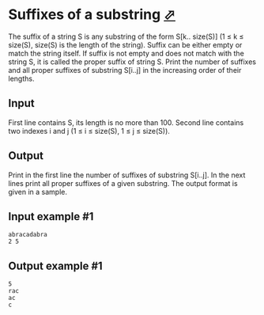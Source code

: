 # Suffixes of a substring [⬀](https://www.e-olymp.com/en/problems/8224)
The suffix of a string S is any substring of the form S[k.. size(S)] (1 ≤ k ≤ size(S), size(S) is the length of the string). Suffix can be either empty or match the string itself. If suffix is not empty and does not match with the string S, it is called the proper suffix of string S. Print the number of suffixes and all proper suffixes of substring S[i..j] in the increasing order of their lengths.

## Input
First line contains S, its length is no more than 100. Second line contains two indexes i and j (1 ≤ i ≤ size(S), 1 ≤ j ≤ size(S)).

## Output
Print in the first line the number of suffixes of substring S[i..j]. In the next lines print all proper suffixes of a given substring. The output format is given in a sample.

## Input example #1
```
abracadabra
2 5
```

## Output example #1
```
5
rac
ac
c
```
